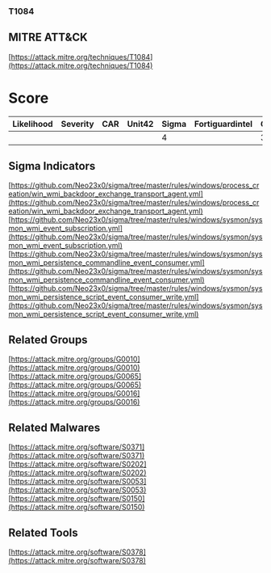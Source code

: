 
### T1084
## MITRE ATT&CK
[https://attack.mitre.org/techniques/T1084](https://attack.mitre.org/techniques/T1084)

# Score

| Likelihood | Severity | CAR | Unit42 | Sigma | Fortiguardintel | Groups | Malwares | Tools |
| ---------- | -------- | --- | ------ | ----- | --------------- | ---  | --- | --- |
 |   |   |   |   | 4 |   | 3 | 4 | 1 |



## Sigma Indicators

[https://github.com/Neo23x0/sigma/tree/master/rules/windows/process_creation/win_wmi_backdoor_exchange_transport_agent.yml](https://github.com/Neo23x0/sigma/tree/master/rules/windows/process_creation/win_wmi_backdoor_exchange_transport_agent.yml)
[https://github.com/Neo23x0/sigma/tree/master/rules/windows/sysmon/sysmon_wmi_event_subscription.yml](https://github.com/Neo23x0/sigma/tree/master/rules/windows/sysmon/sysmon_wmi_event_subscription.yml)
[https://github.com/Neo23x0/sigma/tree/master/rules/windows/sysmon/sysmon_wmi_persistence_commandline_event_consumer.yml](https://github.com/Neo23x0/sigma/tree/master/rules/windows/sysmon/sysmon_wmi_persistence_commandline_event_consumer.yml)
[https://github.com/Neo23x0/sigma/tree/master/rules/windows/sysmon/sysmon_wmi_persistence_script_event_consumer_write.yml](https://github.com/Neo23x0/sigma/tree/master/rules/windows/sysmon/sysmon_wmi_persistence_script_event_consumer_write.yml)
[]()


## Related Groups

[https://attack.mitre.org/groups/G0010](https://attack.mitre.org/groups/G0010)
[https://attack.mitre.org/groups/G0065](https://attack.mitre.org/groups/G0065)
[https://attack.mitre.org/groups/G0016](https://attack.mitre.org/groups/G0016)
[]()


## Related Malwares

[https://attack.mitre.org/software/S0371](https://attack.mitre.org/software/S0371)
[https://attack.mitre.org/software/S0202](https://attack.mitre.org/software/S0202)
[https://attack.mitre.org/software/S0053](https://attack.mitre.org/software/S0053)
[https://attack.mitre.org/software/S0150](https://attack.mitre.org/software/S0150)
[]()


## Related Tools

[https://attack.mitre.org/software/S0378](https://attack.mitre.org/software/S0378)
[]()
